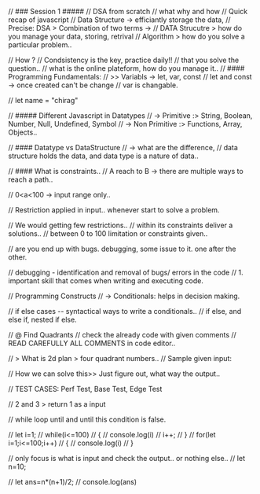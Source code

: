 // ### Session 1 #####
// DSA from scratch
// what why and how
// Quick recap of javascript
// Data Structure -> efficiantly storage the data, 
// Precise: DSA > Combination of two terms -> 
// DATA Strucutre > how do you manage your data,  storing, retrival
// Algorithm > how do you solve a particular problem..

// How ?
// Condsistency is the key, practice daily!!
// that you solve the question..
// what is the online plateform, how do you manage it..
// #### Programming Fundamentals: 
// >> Variabls -> let, var, const
// let and const -> once created can't be change
// var is changable.

// let name = "chirag"

// ##### Different Javascript in Datatypes
// -> Primitive :> String, Boolean, Number, Null, Undefined, Symbol
// -> Non Primitive :> Functions, Array, Objects..

// #### Datatype vs DataStructure
// -> what are the difference, 
// data structure holds the data, and data type is a nature of data..

// #### What is constraints..
// A reach to B -> there are multiple ways to reach a path..

// 0<a<100 -> input range only..

// Restriction applied in input.. whenever start to solve a problem.

// We would getting few restrictions..
// within its constraints deliver a solutions..
// between 0 to 100 limitation or constraints given..

// are you end up with bugs. debugging, some issue to it. one after the other.

// debugging - identification and removal of bugs/ errors in the code
// 1. important skill that comes when writing and executing code.

// Programming Constructs
// -> Conditionals: helps in decision making.

// if else cases -- syntactical ways to write a conditionals..
// if else, and else if, nested if else.

// @ Find Quadrants
// check the already code with given comments
// READ CAREFULLY ALL COMMENTS in code editor..

// > What is 2d plan > four quadrant numbers..
// Sample given input: 

// How we can solve this>> Just figure out, what way the output..

// TEST CASES: Perf Test, Base Test, Edge Test

// 2 and 3 > return 1 as a input

// while loop until and until this condition is false.

// let i=1;
// while(i<=100)
//   {
//     console.log(i)
//     i++;
//   }
// for(let i=1;i<=100;i++)
//   {
//     console.log(i)
//   }

// only focus is what is input and check the output.. or nothing else.. 
// let n=10;

// let ans=n*(n+1)/2;
// console.log(ans)







